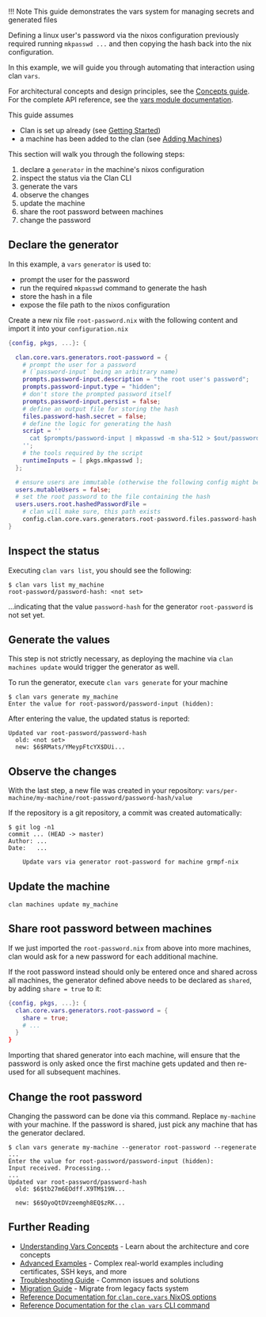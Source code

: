 
!!! Note
    This guide demonstrates the vars system for managing secrets and generated files


Defining a linux user's password via the nixos configuration previously required running `mkpasswd ...` and then copying the hash back into the nix configuration.

In this example, we will guide you through automating that interaction using clan `vars`.

For architectural concepts and design principles, see the [Concepts guide](vars-concepts.md). For the complete API reference, see the [vars module documentation](../reference/clan.core/vars.md).

This guide assumes
- Clan is set up already (see [Getting Started](../guides/getting-started/index.md))
- a machine has been added to the clan (see [Adding Machines](getting-started/add-machines.md))

This section will walk you through the following steps:

1. declare a `generator` in the machine's nixos configuration
2. inspect the status via the Clan CLI
3. generate the vars
4. observe the changes
5. update the machine
6. share the root password between machines
7. change the password

## Declare the generator

In this example, a `vars` `generator` is used to:

- prompt the user for the password
- run the required `mkpasswd` command to generate the hash
- store the hash in a file
- expose the file path to the nixos configuration

Create a new nix file `root-password.nix` with the following content and import it into your `configuration.nix`
```nix
{config, pkgs, ...}: {

  clan.core.vars.generators.root-password = {
    # prompt the user for a password
    # (`password-input` being an arbitrary name)
    prompts.password-input.description = "the root user's password";
    prompts.password-input.type = "hidden";
    # don't store the prompted password itself
    prompts.password-input.persist = false;
    # define an output file for storing the hash
    files.password-hash.secret = false;
    # define the logic for generating the hash
    script = ''
      cat $prompts/password-input | mkpasswd -m sha-512 > $out/password-hash
    '';
    # the tools required by the script
    runtimeInputs = [ pkgs.mkpasswd ];
  };

  # ensure users are immutable (otherwise the following config might be ignored)
  users.mutableUsers = false;
  # set the root password to the file containing the hash
  users.users.root.hashedPasswordFile =
    # clan will make sure, this path exists
    config.clan.core.vars.generators.root-password.files.password-hash.path;
}
```

## Inspect the status

Executing `clan vars list`, you should see the following:
```shellSession
$ clan vars list my_machine
root-password/password-hash: <not set>
```

...indicating that the value `password-hash` for the generator `root-password` is not set yet.

## Generate the values

This step is not strictly necessary, as deploying the machine via `clan machines update` would trigger the generator as well.

To run the generator, execute `clan vars generate` for your machine
```shellSession
$ clan vars generate my_machine
Enter the value for root-password/password-input (hidden):
```

After entering the value, the updated status is reported:
```shellSession
Updated var root-password/password-hash
  old: <not set>
  new: $6$RMats/YMeypFtcYX$DUi...
```

## Observe the changes

With the last step, a new file was created in your repository:
`vars/per-machine/my-machine/root-password/password-hash/value`

If the repository is a git repository, a commit was created automatically:
```shellSession
$ git log -n1
commit ... (HEAD -> master)
Author: ...
Date:   ...

    Update vars via generator root-password for machine grmpf-nix
```

## Update the machine

```shell
clan machines update my_machine
```

## Share root password between machines

If we just imported the `root-password.nix` from above into more machines, clan would ask for a new password for each additional machine.

If the root password instead should only be entered once and shared across all machines, the generator defined above needs to be declared as `shared`, by adding `share = true` to it:
```nix
{config, pkgs, ...}: {
  clan.core.vars.generators.root-password = {
    share = true;
    # ...
  }
}
```

Importing that shared generator into each machine, will ensure that the password is only asked once the first machine gets updated and then re-used for all subsequent machines.

## Change the root password

Changing the password can be done via this command.
Replace `my-machine` with your machine.
If the password is shared, just pick any machine that has the generator declared.

```shellSession
$ clan vars generate my-machine --generator root-password --regenerate
...
Enter the value for root-password/password-input (hidden):
Input received. Processing...
...
Updated var root-password/password-hash
  old: $6$tb27m6EOdff.X9TM$19N...

  new: $6$OyoQtDVzeemgh8EQ$zRK...
```


## Further Reading

- [Understanding Vars Concepts](vars-concepts.md) - Learn about the architecture and core concepts
- [Advanced Examples](vars-advanced-examples.md) - Complex real-world examples including certificates, SSH keys, and more
- [Troubleshooting Guide](vars-troubleshooting.md) - Common issues and solutions
- [Migration Guide](migrations/migration-facts-vars.md) - Migrate from legacy facts system
- [Reference Documentation for `clan.core.vars` NixOS options](../reference/clan.core/vars.md)
- [Reference Documentation for the `clan vars` CLI command](../reference/cli/vars.md)
